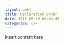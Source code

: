 ```yaml
---
layout: post
title: Declaration Order
date: 2015-06-30 00:48:43
categories: c++
---
```


insert content here
